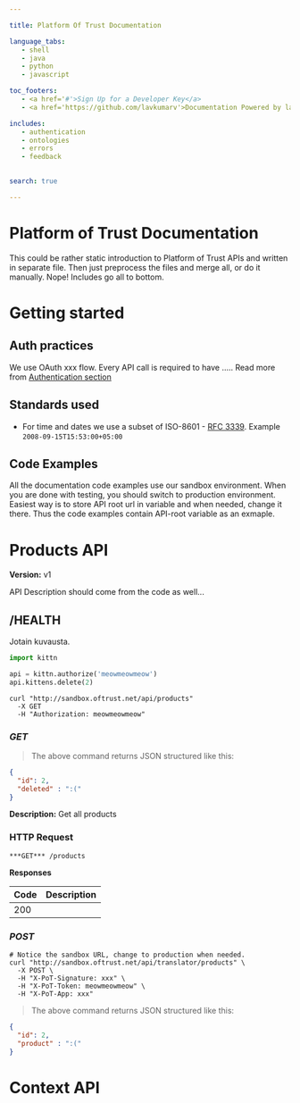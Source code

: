 ```yaml
--- 

title: Platform Of Trust Documentation 

language_tabs: 
   - shell 
   - java
   - python
   - javascript

toc_footers: 
   - <a href='#'>Sign Up for a Developer Key</a> 
   - <a href='https://github.com/lavkumarv'>Documentation Powered by lav</a> 

includes: 
   - authentication
   - ontologies
   - errors 
   - feedback
   

search: true 

--- 
```


# Platform of Trust Documentation

This could be rather static introduction to Platform of Trust APIs and written in separate file. Then just preprocess the files and merge all, or do it 
manually. Nope! Includes go all to bottom. 

# Getting started

## Auth practices
We use OAuth xxx flow. Every API call is required to have ..... Read more from [Authentication section](#authentication)

## Standards used

* For time and dates we use a subset of ISO-8601 - [RFC 3339](https://www.ietf.org/rfc/rfc3339.txt). Example <code>2008-09-15T15:53:00+05:00</code>

## Code Examples 

<aside class="warning">
All the documentation code examples use our sandbox environment. When you are done with testing, you should switch to production environment. Easiest way is to store API root url in variable and when needed, change it there. Thus the code examples contain API-root variable as an exmaple. 
</aside>

# Products API

**Version:** v1 

API Description should come from the code as well...

## /HEALTH

Jotain kuvausta.


```python
import kittn

api = kittn.authorize('meowmeowmeow')
api.kittens.delete(2)
```

```shell
curl "http://sandbox.oftrust.net/api/products"
  -X GET
  -H "Authorization: meowmeowmeow"
```


### ***GET*** 


> The above command returns JSON structured like this:

```json
{
  "id": 2,
  "deleted" : ":("
}
```

**Description:** Get all products 

### HTTP Request 
`***GET*** /products` 

**Responses**

| Code | Description |
| ---- | ----------- |
| 200 |  |

### ***POST*** 


```shell
# Notice the sandbox URL, change to production when needed. 
curl "http://sandbox.oftrust.net/api/translator/products" \
  -X POST \
  -H "X-PoT-Signature: xxx" \
  -H "X-PoT-Token: meowmeowmeow" \
  -H "X-PoT-App: xxx" 
```


> The above command returns JSON structured like this:

```json
{
  "id": 2,
  "product" : ":("
}
```


# Context API 



<!-- Converted with the swagger-to-slate https://github.com/lavkumarv/swagger-to-slate -->

